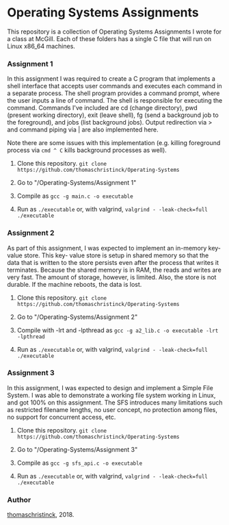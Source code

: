 # Operating Systems Assignments

This repository is a collection of Operating Systems Assignments I wrote for a class at McGill. Each of these folders has a single C file that will run on Linux x86_64 machines. 

### Assignment 1

In this assignment I was required to create a C program that implements a shell interface that accepts user commands and executes each command in a separate process. The shell program provides a command prompt, where the user inputs a line of command. The shell is responsible for executing the command.
Commands I've included are cd (change directory), pwd (present working directory), exit (leave shell), fg (send a background job to the foreground), and jobs (list background jobs). Output redirection via > and command piping via | are also implemented here.

Note there are some issues with this implementation (e.g. killing foreground process via ```cmd ^ C``` kills background processes as well).

1. Clone this repository.
```git clone https://github.com/thomaschristinck/Operating-Systems```

2. Go to "/Operating-Systems/Assignment 1" 

3. Compile as ```gcc -g main.c -o executable```

4. Run as ```./executable``` or, with valgrind, ```valgrind - -leak-check=full ./executable```

### Assignment 2

As part of this assignment, I was expected to implement an in-memory key-value store. This key- value store is setup in shared memory so that the data that is written to the store persists even after the process that writes it terminates. Because the shared memory is in RAM, the reads and writes are very fast. The amount of storage, however, is limited. Also, the store is not durable. If the machine reboots, the data is lost.

1. Clone this repository.
```git clone https://github.com/thomaschristinck/Operating-Systems```

2. Go to "/Operating-Systems/Assignment 2" 

3. Compile with -lrt and -lpthread as ```gcc -g a2_lib.c -o executable -lrt -lpthread```

4. Run as ```./executable``` or, with valgrind, ```valgrind - -leak-check=full ./executable```

### Assignment 3 

In this assignment, I was expected to design and implement a Simple File System. I was able to demonstrate a working file system working in Linux, and got 100% on this assignment. The SFS introduces many limitations such as restricted filename lengths, no user concept, no protection among files, no support for concurrent access, etc.

1. Clone this repository.
```git clone https://github.com/thomaschristinck/Operating-Systems```

2. Go to "/Operating-Systems/Assignment 3" 

3. Compile as ```gcc -g sfs_api.c -o executable```

4. Run as ```./executable``` or, with valgrind, ```valgrind - -leak-check=full ./executable```

### Author

[thomaschristinck](https://github.com/thomaschristinck/), 2018.
